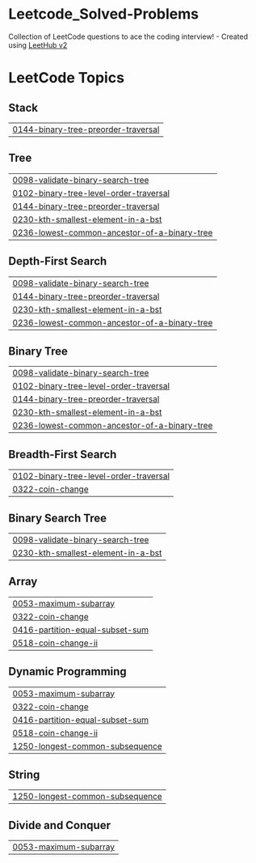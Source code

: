 # Leetcode_Solved-Problems
Collection of LeetCode questions to ace the coding interview! - Created using [LeetHub v2](https://github.com/arunbhardwaj/LeetHub-2.0)

<!---LeetCode Topics Start-->
# LeetCode Topics
## Stack
|  |
| ------- |
| [0144-binary-tree-preorder-traversal](https://github.com/Yukta-agrawal/Leetcode_Solved-Problems/tree/master/0144-binary-tree-preorder-traversal) |
## Tree
|  |
| ------- |
| [0098-validate-binary-search-tree](https://github.com/Yukta-agrawal/Leetcode_Solved-Problems/tree/master/0098-validate-binary-search-tree) |
| [0102-binary-tree-level-order-traversal](https://github.com/Yukta-agrawal/Leetcode_Solved-Problems/tree/master/0102-binary-tree-level-order-traversal) |
| [0144-binary-tree-preorder-traversal](https://github.com/Yukta-agrawal/Leetcode_Solved-Problems/tree/master/0144-binary-tree-preorder-traversal) |
| [0230-kth-smallest-element-in-a-bst](https://github.com/Yukta-agrawal/Leetcode_Solved-Problems/tree/master/0230-kth-smallest-element-in-a-bst) |
| [0236-lowest-common-ancestor-of-a-binary-tree](https://github.com/Yukta-agrawal/Leetcode_Solved-Problems/tree/master/0236-lowest-common-ancestor-of-a-binary-tree) |
## Depth-First Search
|  |
| ------- |
| [0098-validate-binary-search-tree](https://github.com/Yukta-agrawal/Leetcode_Solved-Problems/tree/master/0098-validate-binary-search-tree) |
| [0144-binary-tree-preorder-traversal](https://github.com/Yukta-agrawal/Leetcode_Solved-Problems/tree/master/0144-binary-tree-preorder-traversal) |
| [0230-kth-smallest-element-in-a-bst](https://github.com/Yukta-agrawal/Leetcode_Solved-Problems/tree/master/0230-kth-smallest-element-in-a-bst) |
| [0236-lowest-common-ancestor-of-a-binary-tree](https://github.com/Yukta-agrawal/Leetcode_Solved-Problems/tree/master/0236-lowest-common-ancestor-of-a-binary-tree) |
## Binary Tree
|  |
| ------- |
| [0098-validate-binary-search-tree](https://github.com/Yukta-agrawal/Leetcode_Solved-Problems/tree/master/0098-validate-binary-search-tree) |
| [0102-binary-tree-level-order-traversal](https://github.com/Yukta-agrawal/Leetcode_Solved-Problems/tree/master/0102-binary-tree-level-order-traversal) |
| [0144-binary-tree-preorder-traversal](https://github.com/Yukta-agrawal/Leetcode_Solved-Problems/tree/master/0144-binary-tree-preorder-traversal) |
| [0230-kth-smallest-element-in-a-bst](https://github.com/Yukta-agrawal/Leetcode_Solved-Problems/tree/master/0230-kth-smallest-element-in-a-bst) |
| [0236-lowest-common-ancestor-of-a-binary-tree](https://github.com/Yukta-agrawal/Leetcode_Solved-Problems/tree/master/0236-lowest-common-ancestor-of-a-binary-tree) |
## Breadth-First Search
|  |
| ------- |
| [0102-binary-tree-level-order-traversal](https://github.com/Yukta-agrawal/Leetcode_Solved-Problems/tree/master/0102-binary-tree-level-order-traversal) |
| [0322-coin-change](https://github.com/Yukta-agrawal/Leetcode_Solved-Problems/tree/master/0322-coin-change) |
## Binary Search Tree
|  |
| ------- |
| [0098-validate-binary-search-tree](https://github.com/Yukta-agrawal/Leetcode_Solved-Problems/tree/master/0098-validate-binary-search-tree) |
| [0230-kth-smallest-element-in-a-bst](https://github.com/Yukta-agrawal/Leetcode_Solved-Problems/tree/master/0230-kth-smallest-element-in-a-bst) |
## Array
|  |
| ------- |
| [0053-maximum-subarray](https://github.com/Yukta-agrawal/Leetcode_Solved-Problems/tree/master/0053-maximum-subarray) |
| [0322-coin-change](https://github.com/Yukta-agrawal/Leetcode_Solved-Problems/tree/master/0322-coin-change) |
| [0416-partition-equal-subset-sum](https://github.com/Yukta-agrawal/Leetcode_Solved-Problems/tree/master/0416-partition-equal-subset-sum) |
| [0518-coin-change-ii](https://github.com/Yukta-agrawal/Leetcode_Solved-Problems/tree/master/0518-coin-change-ii) |
## Dynamic Programming
|  |
| ------- |
| [0053-maximum-subarray](https://github.com/Yukta-agrawal/Leetcode_Solved-Problems/tree/master/0053-maximum-subarray) |
| [0322-coin-change](https://github.com/Yukta-agrawal/Leetcode_Solved-Problems/tree/master/0322-coin-change) |
| [0416-partition-equal-subset-sum](https://github.com/Yukta-agrawal/Leetcode_Solved-Problems/tree/master/0416-partition-equal-subset-sum) |
| [0518-coin-change-ii](https://github.com/Yukta-agrawal/Leetcode_Solved-Problems/tree/master/0518-coin-change-ii) |
| [1250-longest-common-subsequence](https://github.com/Yukta-agrawal/Leetcode_Solved-Problems/tree/master/1250-longest-common-subsequence) |
## String
|  |
| ------- |
| [1250-longest-common-subsequence](https://github.com/Yukta-agrawal/Leetcode_Solved-Problems/tree/master/1250-longest-common-subsequence) |
## Divide and Conquer
|  |
| ------- |
| [0053-maximum-subarray](https://github.com/Yukta-agrawal/Leetcode_Solved-Problems/tree/master/0053-maximum-subarray) |
<!---LeetCode Topics End-->